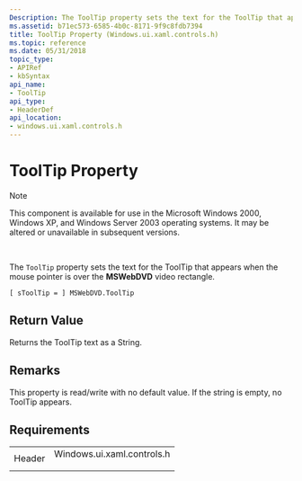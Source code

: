 ```yaml
---
Description: The ToolTip property sets the text for the ToolTip that appears when the mouse pointer is over the MSWebDVD video rectangle.
ms.assetid: b71ec573-6585-4b0c-8171-9f9c8fdb7394
title: ToolTip Property (Windows.ui.xaml.controls.h)
ms.topic: reference
ms.date: 05/31/2018
topic_type: 
- APIRef
- kbSyntax
api_name: 
- ToolTip
api_type: 
- HeaderDef
api_location: 
- windows.ui.xaml.controls.h
---
```


# ToolTip Property

> [!Note]  
> This component is available for use in the Microsoft Windows 2000, Windows XP, and Windows Server 2003 operating systems. It may be altered or unavailable in subsequent versions.

 

The `ToolTip` property sets the text for the ToolTip that appears when the mouse pointer is over the **MSWebDVD** video rectangle.

``` syntax
[ sToolTip = ] MSWebDVD.ToolTip
```

## Return Value

Returns the ToolTip text as a String.

## Remarks

This property is read/write with no default value. If the string is empty, no ToolTip appears.

## Requirements



|                   |                                                                                                       |
|-------------------|-------------------------------------------------------------------------------------------------------|
| Header<br/> | <dl> <dt>Windows.ui.xaml.controls.h</dt> </dl> |



 

 





